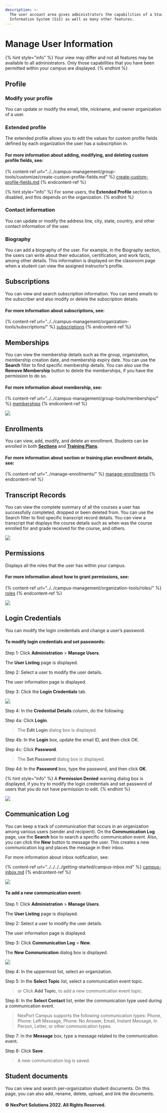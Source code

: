 ```yaml
---
description: >-
  The user account area gives administrators the capabilities of a Student
  Information System (SiS) as well as many other features.
---
```


# Manage User Information

{% hint style="info" %}
Your view may differ and not all features may be available to all administrators. Only those capabilities that you have been permitted within your campus are displayed.
{% endhint %}

## Profile <a href="#profile" id="profile"></a>

### Modify your profile <a href="#modify" id="modify"></a>

You can update or modify the email, title, nickname, and owner organization of a user.

### Extended profile <a href="#extended" id="extended"></a>

The extended profile allows you to edit the values for custom profile fields defined by each organization the user has a subscription in.

#### For more information about adding, modifying, and deleting custom profile fields, see:

{% content-ref url="../../campus-management/group-tools/customize/create-custom-profile-fields.md" %}
[create-custom-profile-fields.md](../../campus-management/group-tools/customize/create-custom-profile-fields.md)
{% endcontent-ref %}

{% hint style="info" %}
For some users, the **Extended Profile** section is disabled, and this depends on the organization.
{% endhint %}

### Contact information <a href="#contact" id="contact"></a>

You can update or modify the address line, city, state, country, and other contact information of the user.

### Biography <a href="#biograph" id="biograph"></a>

You can add a biography of the user. For example, in the Biography section, the users can write about their education, certification, and work facts, among other details. This information is displayed on the classroom page when a student can view the assigned instructor’s profile.

## Subscriptions <a href="#subscrip" id="subscrip"></a>

You can view and search subscription information. You can send emails to the subscriber and also modify or delete the subscription details.

#### For more information about subscriptions, see:

{% content-ref url="../../campus-management/organization-tools/subscriptions/" %}
[subscriptions](../../campus-management/organization-tools/subscriptions/)
{% endcontent-ref %}

## Memberships <a href="#membersh" id="membersh"></a>

You can view the membership details such as the group, organization, membership creation date, and membership expiry date. You can use the **Search** filter to find specific membership details. You can also use the **Remove Membership** button to delete the memberships, if you have the permission to do so.

#### For more information about membership, see:

{% content-ref url="../../campus-management/group-tools/memberships/" %}
[memberships](../../campus-management/group-tools/memberships/)
{% endcontent-ref %}

![](https://www.nexportcampus.com/Content/Guides/aweb/Content/Resources/Images/Manage\_Users/Membership\_550x102.png)

## Enrollments <a href="#enrollme" id="enrollme"></a>

You can view, add, modify, and delete an enrollment. Students can be enrolled in both [**Sections**](../manage-enrollments/section-enrollment/) and [**Training Plans**](../manage-enrollments/training-plan-enrollment/).

#### For more information about section or training plan enrollment details, see:

{% content-ref url="../manage-enrollments/" %}
[manage-enrollments](../manage-enrollments/)
{% endcontent-ref %}

## Transcript Records <a href="#transcri" id="transcri"></a>

You can view the complete summary of all the courses a user has successfully completed, dropped or been deleted from. You can use the Search filter to find specific transcript record details. You can view a transcript that displays the course details such as when was the course enrolled for and grade received for the course, and others.

![](https://www.nexportcampus.com/Content/Guides/aweb/Content/Resources/Images/Manage\_Users/Transcript\_Records\_550x91.png)

## Permissions <a href="#permissi" id="permissi"></a>

Displays all the roles that the user has within your campus.

#### For more information about how to grant permissions, see:

{% content-ref url="../../campus-management/organization-tools/roles/" %}
[roles](../../campus-management/organization-tools/roles/)
{% endcontent-ref %}

![](https://www.nexportcampus.com/Content/Guides/aweb/Content/Resources/Images/Manage\_Users/Permissions\_550x159.png)

## Login Credentials <a href="#login" id="login"></a>

You can modify the login credentials and change a user’s password.

#### **To modify login credentials and set passwords:**

Step 1:  Click **Administration** > **Manage Users**.

The **User Listing** page is displayed.

Step 2:  Select a user to modify the user details.

The user information page is displayed.

Step 3:  Click the **Login Credentials** tab.

![](https://www.nexportcampus.com/Content/Guides/aweb/Content/Resources/Images/Manage\_Users/Login\_Credentials\_550x77.png)

Step 4:  In the **Credential Details** column, do the following:

Step 4a:  Click **Login**.

> The **Edit Login** dialog box is displayed.

Step 4b:  In the **Login** box, update the email ID, and then click OK.

Step 4c:  Click **Password**.

> The **Set Password** dialog box is displayed.

Step 4d:  In the **Password** box, type the password, and then click **OK**.

{% hint style="info" %}
A **Permission Denied** warning dialog box is displayed, if you try to modify the login credentials and set password of users that you do not have permission to edit.
{% endhint %}

![](https://www.nexportcampus.com/Content/Guides/aweb/Content/Resources/Images/Manage\_Users/Permission\_Denied\_550x177.png)

## Communication Log <a href="#communic" id="communic"></a>

You can keep a track of communication that occurs in an organization among various users (sender and recipient). On the **Communication Log** page, use the **Search** box to search a specific communication event. Also, you can click the **New** button to message the user. This creates a new communication log and places the message in their inbox.

For more information about inbox notification, see:

{% content-ref url="../../../../getting-started/campus-inbox.md" %}
[campus-inbox.md](../../../../getting-started/campus-inbox.md)
{% endcontent-ref %}

![](https://www.nexportcampus.com/Content/Guides/aweb/Content/Resources/Images/Manage\_Users/Communication\_Log\_550x92.png)

#### **To add a new communication event:**

Step 1:  Click **Administration** > **Manage Users**.

The **User Listing** page is displayed.

Step 2:  Select a user to modify the user details.

The user information page is displayed.

Step 3:  Click **Communication Log** > **New**.

The **New Communication** dialog box is displayed.

![](https://www.nexportcampus.com/Content/Guides/aweb/Content/Resources/Images/Manage\_Users/New\_Communication.png)

Step 4:  In the uppermost list, select an organization.

Step 5:  In the **Select Topic** list, select a communication event topic.

> or Click **Add Topic**, to add a new communication event topic.

Step 6:  In the **Select Contact** list, enter the communication type used during a communication event.

> NexPort Campus supports the following communication types: Phone, Phone: Left Message, Phone: No Answer, Email, Instant Message, In Person, Letter, or other communication types.

Step 7:  In the **Message** box, type a message related to the communication event.

Step 8:  Click **Save**.

> A new communication log is saved.

## Student documents <a href="#student" id="student"></a>

You can view and search per-organization student documents. On this page, you can also add, rename, delete, upload, and link the documents.

#### © NexPort Solutions 2022. All Rights Reserved.
